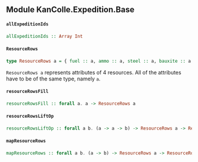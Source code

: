 ## Module KanColle.Expedition.Base

#### `allExpeditionIds`

``` purescript
allExpeditionIds :: Array Int
```

#### `ResourceRows`

``` purescript
type ResourceRows a = { fuel :: a, ammo :: a, steel :: a, bauxite :: a }
```

`ResourceRows a` represents attributes of 4 resources.
All of the attributes have to be of the same type, namely `a`.

#### `resourceRowsFill`

``` purescript
resourceRowsFill :: forall a. a -> ResourceRows a
```

#### `resourceRowsLiftOp`

``` purescript
resourceRowsLiftOp :: forall a b. (a -> a -> b) -> ResourceRows a -> ResourceRows a -> ResourceRows b
```

#### `mapResourceRows`

``` purescript
mapResourceRows :: forall a b. (a -> b) -> ResourceRows a -> ResourceRows b
```


